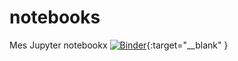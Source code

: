 # notebooks
Mes Jupyter notebookx
[![Binder](https://mybinder.org/badge_logo.svg)](https://mybinder.org/v2/gh/manuer2/notebooks/HEAD){:target="__blank" }
